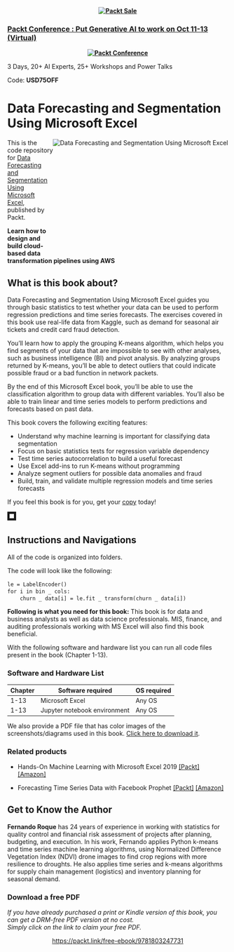 
<b><p align='center'>[![Packt Sale](https://static.packt-cdn.com/assets/images/packt+events/Improve_UX.png)](https://packt.link/algotradingpython)</p></b> 


### [Packt Conference : Put Generative AI to work on Oct 11-13 (Virtual)](https://packt.link/JGIEY)

<b><p align='center'>[![Packt Conference](https://hub.packtpub.com/wp-content/uploads/2023/08/put-generative-ai-to-work-packt.png)](https://packt.link/JGIEY)</p></b> 
3 Days, 20+ AI Experts, 25+ Workshops and Power Talks 

Code: <b>USD75OFF</b>




# Data Forecasting and Segmentation Using Microsoft Excel	

<a href="https://www.packtpub.com/product/data-forecasting-and-segmentation-using-microsoft-excel/9781803247731"><img src="https://static.packt-cdn.com/products/9781803247731/cover/smaller" alt="Data Forecasting and Segmentation Using Microsoft Excel" height="256px" align="right"></a>

This is the code repository for [Data Forecasting and Segmentation Using Microsoft Excel](https://www.packtpub.com/product/data-forecasting-and-segmentation-using-microsoft-excel/9781803247731), published by Packt.

**Learn how to design and build cloud-based data transformation pipelines using AWS**

## What is this book about?

Data Forecasting and Segmentation Using Microsoft Excel guides you through basic statistics to test whether your data can be used to perform regression predictions and time series forecasts. The exercises covered in this book use real-life data from Kaggle, such as demand for seasonal air tickets and credit card fraud detection.

You’ll learn how to apply the grouping K-means algorithm, which helps you find segments of your data that are impossible to see with other analyses, such as business intelligence (BI) and pivot analysis. By analyzing groups returned by K-means, you’ll be able to detect outliers that could indicate possible fraud or a bad function in network packets.

By the end of this Microsoft Excel book, you’ll be able to use the classification algorithm to group data with different variables. You’ll also be able to train linear and time series models to perform predictions and forecasts based on past data.

This book covers the following exciting features: 
* Understand why machine learning is important for classifying data segmentation
* Focus on basic statistics tests for regression variable dependency
* Test time series autocorrelation to build a useful forecast
* Use Excel add-ins to run K-means without programming
* Analyze segment outliers for possible data anomalies and fraud
* Build, train, and validate multiple regression models and time series forecasts

If you feel this book is for you, get your [copy](https://www.amazon.in/Forecasting-Segmentation-Using-Microsoft-Excel/dp/1803247738/ref=sr_1_1?crid=21VSJWCRJ0ZXJ&keywords=Data+Forecasting+and+Segmentation+Using+Microsoft+Excel&qid=1654770945&sprefix=data+forecasting+and+segmentation+using+microsoft+excel+%2Caps%2C214&sr=8-1) today!

<a href="https://www.packtpub.com/product/data-forecasting-and-segmentation-using-microsoft-excel/9781803247731"><img src="https://raw.githubusercontent.com/PacktPublishing/GitHub/master/GitHub.png" alt="https://www.packtpub.com/" border="5" /></a>

## Instructions and Navigations
All of the code is organized into folders.

The code will look like the following:
```
le = LabelEncoder()
for i in bin _ cols:
    churn _ data[i] = le.fit _ transform(churn _ data[i])
```

**Following is what you need for this book:**
This book is for data and business analysts as well as data science professionals. MIS, finance, and auditing professionals working with MS Excel will also find this book beneficial.

With the following software and hardware list you can run all code files present in the book (Chapter 1-13).

### Software and Hardware List

| Chapter  | Software required                                                                    | OS required                        |
| -------- | -------------------------------------------------------------------------------------| -----------------------------------|
|  	1-13	   |   Microsoft Excel                          			  | Any OS | 		
|  	1-13	   |   	Jupyter notebook environment                          			  | Any OS | 		

We also provide a PDF file that has color images of the screenshots/diagrams used in this book. [Click here to download it](https://static.packt-cdn.com/downloads/9781803247731_ColorImages.pdf).

### Related products <Other books you may enjoy>
* Hands-On Machine Learning with Microsoft Excel 2019  [[Packt]](https://www.packtpub.com/product/hands-on-machine-learning-with-microsoft-excel-2019/9781789345377) [[Amazon]](https://www.amazon.in/Hands-Machine-Learning-Microsoft-Excel/dp/1789345375/ref=sr_1_1?crid=1J0E7AA7G6LNL&keywords=Hands-On+Machine+Learning+with+Microsoft+Excel+2019&qid=1654771940&sprefix=hands-on+machine+learning+with+microsoft+excel+2019%2Caps%2C590&sr=8-1)
  
* Forecasting Time Series Data with Facebook Prophet [[Packt]]() [[Amazon]](https://www.amazon.in/Forecasting-Time-Data-Facebook-Prophet-ebook/dp/B08R679ZJ7/ref=sr_1_1?crid=1ZSYTW9W8YB4A&keywords=Forecasting+Time+Series+Data+with+Facebook+Prophet&qid=1654772000&sprefix=forecasting+time+series+data+with+facebook+prophet%2Caps%2C542&sr=8-1)
  
## Get to Know the Author
**Fernando Roque** has 24 years of experience in working with statistics for quality control and financial risk assessment of projects after planning, budgeting, and execution. In his work, Fernando applies Python k-means and time series machine learning algorithms, using Normalized Difference Vegetation Index (NDVI) drone images to find crop regions with more resilience to droughts. He also applies time series and k-means algorithms for supply chain management (logistics) and inventory planning for seasonal demand.
### Download a free PDF

 <i>If you have already purchased a print or Kindle version of this book, you can get a DRM-free PDF version at no cost.<br>Simply click on the link to claim your free PDF.</i>
<p align="center"> <a href="https://packt.link/free-ebook/9781803247731">https://packt.link/free-ebook/9781803247731 </a> </p>
